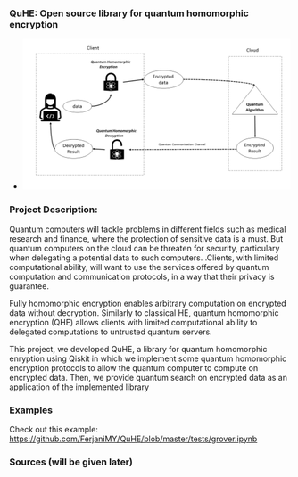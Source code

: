 ### QuHE: Open source library for quantum homomorphic encryption
- ![image](./img/QFHE.png)


### Project Description: 

Quantum computers will tackle problems in different fields such as medical research and finance, where the protection of sensitive data is a must. But quantum computers on the cloud can be threaten for security, particulary when delegating a potential data to such computers. .Clients, with limited computational ability, will want to use the services offered by quantum computation and communication protocols, in a way that their privacy is guarantee.

 Fully homomorphic encryption enables arbitrary computation on encrypted data without decryption.  Similarly to classical HE, quantum homomorphic encryption (QHE) allows clients with limited computational ability to delegated computations to untrusted quantum servers.

This project, we developed QuHE, a library for quantum homomorphic enryption using Qiskit in which we implement some quantum homomorphic encryption protocols to allow the quantum computer to compute on encrypted data. Then, we provide quantum search on encrypted data as an application of the implemented library

### Examples
Check out this example: https://github.com/FerjaniMY/QuHE/blob/master/tests/grover.ipynb

### Sources (will be given later)